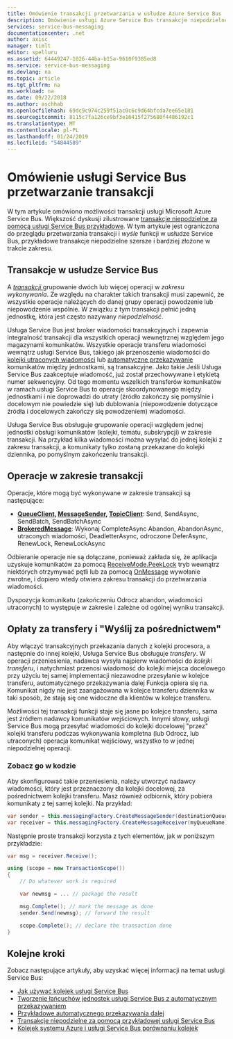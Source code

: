 ```yaml
---
title: Omówienie transakcji przetwarzania w usłudze Azure Service Bus | Dokumentacja firmy Microsoft
description: Omówienie usługi Azure Service Bus transakcje niepodzielne i wysyłania za pomocą
services: service-bus-messaging
documentationcenter: .net
author: axisc
manager: timlt
editor: spelluru
ms.assetid: 64449247-1026-44ba-b15a-9610f9385ed8
ms.service: service-bus-messaging
ms.devlang: na
ms.topic: article
ms.tgt_pltfrm: na
ms.workload: na
ms.date: 09/22/2018
ms.author: aschhab
ms.openlocfilehash: 69dc9c974c259f51ac0c6c9d64bfcda7ee65e181
ms.sourcegitcommit: 8115c7fa126ce9bf3e16415f275680f4486192c1
ms.translationtype: MT
ms.contentlocale: pl-PL
ms.lasthandoff: 01/24/2019
ms.locfileid: "54844589"
---
```

# <a name="overview-of-service-bus-transaction-processing"></a>Omówienie usługi Service Bus przetwarzanie transakcji

W tym artykule omówiono możliwości transakcji usługi Microsoft Azure Service Bus. Większość dyskusji zilustrowane [transakcje niepodzielne za pomocą usługi Service Bus przykładowe](https://github.com/Azure/azure-service-bus/tree/master/samples/DotNet/Microsoft.ServiceBus.Messaging/AtomicTransactions). W tym artykule jest ograniczona do przeglądu przetwarzania transakcji i *wyśle* funkcji w usłudze Service Bus, przykładowe transakcje niepodzielne szersze i bardziej złożone w trakcie zakresu.

## <a name="transactions-in-service-bus"></a>Transakcje w usłudze Service Bus

A [ *transakcji* ](https://github.com/Azure/azure-service-bus/tree/master/samples/DotNet/Microsoft.ServiceBus.Messaging/AtomicTransactions#what-are-transactions) grupowanie dwóch lub więcej operacji w *zakresu wykonywania*. Ze względu na charakter takich transakcji musi zapewnić, że wszystkie operacje należących do danej grupy operacji powodzenie lub niepowodzenie wspólnie. W związku z tym transakcji pełnić jedną jednostkę, która jest często nazywany *niepodzielność*. 

Usługa Service Bus jest broker wiadomości transakcyjnych i zapewnia integralność transakcji dla wszystkich operacji wewnętrznej względem jego magazynami komunikatów. Wszystkie operacje transferu wiadomości wewnątrz usługi Service Bus, takiego jak przenoszenie wiadomości do [kolejki utraconych wiadomości](service-bus-dead-letter-queues.md) lub [automatyczne przekazywanie](service-bus-auto-forwarding.md) komunikatów między jednostkami, są transakcyjne. Jako takie Jeśli Usługa Service Bus zaakceptuje wiadomość, już został przechowywane i etykietą numer sekwencyjny. Od tego momentu wszelkich transferów komunikatów w ramach usługi Service Bus to operacje skoordynowanego między jednostkami i nie doprowadzi do utraty (źródło zakończy się pomyślnie i docelowym nie powiedzie się) lub dublowania (niepowodzenie dotyczące źródła i docelowych zakończy się powodzeniem) wiadomości.

Usługa Service Bus obsługuje grupowanie operacji względem jednej jednostki obsługi komunikatów (kolejki, tematu, subskrypcji) w zakresie transakcji. Na przykład kilka wiadomości można wysyłać do jednej kolejki z zakresu transakcji, a komunikaty tylko zostaną przekazane do kolejki dziennika, po pomyślnym zakończeniu transakcji.

## <a name="operations-within-a-transaction-scope"></a>Operacje w zakresie transakcji

Operacje, które mogą być wykonywane w zakresie transakcji są następujące:

* **[QueueClient](/dotnet/api/microsoft.azure.servicebus.queueclient), [MessageSender](/dotnet/api/microsoft.azure.servicebus.core.messagesender), [TopicClient](/dotnet/api/microsoft.azure.servicebus.topicclient)**: Send, SendAsync, SendBatch, SendBatchAsync 
* **[BrokeredMessage](/dotnet/api/microsoft.servicebus.messaging.brokeredmessage)**: Wykonaj CompleteAsync Abandon, AbandonAsync, utraconych wiadomości, DeadletterAsync, odroczone DeferAsync, RenewLock, RenewLockAsync 

Odbieranie operacje nie są dołączane, ponieważ zakłada się, że aplikacja uzyskuje komunikatów za pomocą [ReceiveMode.PeekLock](/dotnet/api/microsoft.azure.servicebus.receivemode) tryb wewnątrz niektórych otrzymywać pętli lub za pomocą [OnMessage](/dotnet/api/microsoft.servicebus.messaging.queueclient.onmessage) wywołanie zwrotne, i dopiero wtedy otwiera zakresu transakcji do przetwarzania wiadomości.

Dyspozycja komunikatu (zakończeniu Odrocz abandon, wiadomości utraconych) to występuje w zakresie i zależne od ogólnej wyniku transakcji.

## <a name="transfers-and-send-via"></a>Opłaty za transfery i "Wyślij za pośrednictwem"

Aby włączyć transakcyjnych przekazania danych z kolejki procesora, a następnie do innej kolejki, Usługa Service Bus obsługuje *transfery*. W operacji przeniesienia, nadawca wysyła najpierw wiadomości do *kolejki transferu*, i natychmiast przenosi wiadomość do kolejki miejsca docelowego przy użyciu tej samej implementacji niezawodne przesyłanie w kolejce transferu, automatycznego przekazywania dalej Funkcja opiera się na. Komunikat nigdy nie jest zaangażowana w kolejce transferu dziennika w taki sposób, że stają się one widoczne dla klientów w kolejce transferu.

Możliwości tej transakcji funkcji staje się jasne po kolejce transferu, sama jest źródłem nadawcy komunikatów wejściowych. Innymi słowy, usługi Service Bus mogą przesyłać wiadomości do kolejki docelowej "przez" kolejki transferu podczas wykonywania kompletna (lub Odrocz, lub utraconych) operacja komunikat wejściowy, wszystko to w jednej niepodzielnej operacji. 

### <a name="see-it-in-code"></a>Zobacz go w kodzie

Aby skonfigurować takie przeniesienia, należy utworzyć nadawcy wiadomości, który jest przeznaczony dla kolejki docelowej, za pośrednictwem kolejki transferu. Masz również odbiornik, który pobiera komunikaty z tej samej kolejki. Na przykład:

```csharp
var sender = this.messagingFactory.CreateMessageSender(destinationQueue, myQueueName);
var receiver = this.messagingFactory.CreateMessageReceiver(myQueueName);
```

Następnie proste transakcji korzysta z tych elementów, jak w poniższym przykładzie:

```csharp
var msg = receiver.Receive();

using (scope = new TransactionScope())
{
    // Do whatever work is required 

    var newmsg = ... // package the result 

    msg.Complete(); // mark the message as done
    sender.Send(newmsg); // forward the result

    scope.Complete(); // declare the transaction done
} 
```

## <a name="next-steps"></a>Kolejne kroki

Zobacz następujące artykuły, aby uzyskać więcej informacji na temat usługi Service Bus:

* [Jak używać kolejek usługi Service Bus](service-bus-dotnet-get-started-with-queues.md)
* [Tworzenie łańcuchów jednostek usługi Service Bus z automatycznym przekazywaniem](service-bus-auto-forwarding.md)
* [Przykładowe automatycznego przekazywania dalej](https://github.com/Azure/azure-service-bus/tree/master/samples/DotNet/Microsoft.ServiceBus.Messaging/AutoForward)
* [Transakcje niepodzielne za pomocą przykładowej usługi Service Bus](https://github.com/Azure/azure-service-bus/tree/master/samples/DotNet/Microsoft.ServiceBus.Messaging/AtomicTransactions)
* [Kolejek systemu Azure i usługi Service Bus porównaniu kolejek](service-bus-azure-and-service-bus-queues-compared-contrasted.md)


